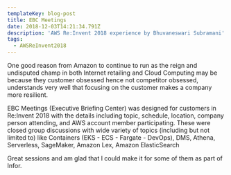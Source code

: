 ```yaml
---
templateKey: blog-post
title: EBC Meetings
date: 2018-12-03T14:21:34.791Z
description: 'AWS Re:Invent 2018 experience by Bhuvaneswari Subramani'
tags:
  - AWSReInvent2018
---
```

One good reason from Amazon to continue to run as  the reign and undisputed champ in both Internet retailing and Cloud Computing may be because they customer obsessed hence not competitor obsessed, understands very well that focusing on the customer makes a company more resilient.

EBC Meetings (Executive Briefing Center) was designed for customers in Re:Invent 2018 with the details including topic, schedule, location, company person attending, and AWS account member participating. These were closed group discussions with wide variety of topics (including but not limited to) like Containers (EKS - ECS - Fargate - DevOps), DMS, Athena, Serverless, SageMaker, Amazon Lex, Amazon ElasticSearch 

Great sessions and am glad that I could make it for some of them as part of Infor.

